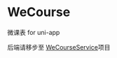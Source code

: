 # WeCourse
微课表 for uni-app

后端请移步至 [WeCourseService](https://github.com/FlyIWind/WeCourseService)项目
